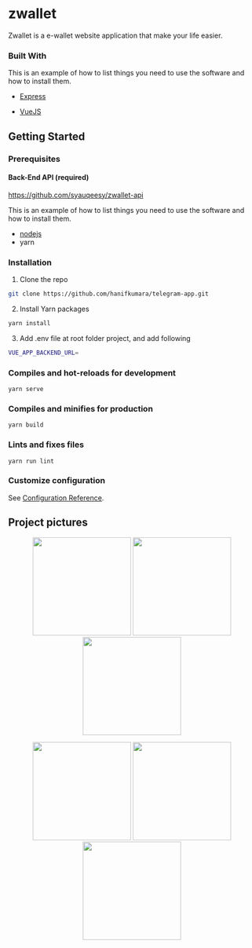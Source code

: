 # zwallet
Zwallet is a e-wallet website application that make your life easier.

### Built With
This is an example of how to list things you need to use the software and how to install them.

* [Express](https://expressjs.com/)

* [VueJS](https://vuejs.org/)

## Getting Started



### Prerequisites

#### Back-End API (required)
https://github.com/syauqeesy/zwallet-api

This is an example of how to list things you need to use the software and how to install them.

* [nodejs](https://nodejs.org/en/download/)
* yarn

### Installation

1. Clone the repo
```sh
git clone https://github.com/hanifkumara/telegram-app.git
```
2. Install Yarn packages

```sh
yarn install
```

3. Add .env file at root folder project, and add following
```sh
VUE_APP_BACKEND_URL=
```

### Compiles and hot-reloads for development
```
yarn serve
```

### Compiles and minifies for production
```
yarn build
```

### Lints and fixes files
```
yarn run lint
```
### Customize configuration
See [Configuration Reference](https://cli.vuejs.org/config/).

##  Project pictures
<p align='center'>
  <span>
    <image width="200" src='./screenshots/zwallet-1.png' />
    <image width="200" src='./screenshots/zwallet-2.png' />
    <image width="200" src='./screenshots/zwallet-3.png' />
<p align='center'>
  <span>
    <image width="200" src='./screenshots/zwallet-4.png' />
    <image width="200" src='./screenshots/zwallet-5.pngg' />
    <image width="200" src='./screenshots/zwallet-6.png' />


